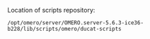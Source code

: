 Location of scripts repository:
```
/opt/omero/server/OMERO.server-5.6.3-ice36-b228/lib/scripts/omero/ducat-scripts
